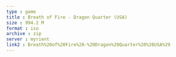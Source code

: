 ```yaml
---
type : game
title : Breath of Fire - Dragon Quarter (USA)
size : 994.2 M
format : iso
archive : zip
server : myrient
link2 : Breath%20of%20Fire%20-%20Dragon%20Quarter%20%28USA%29
---
```

